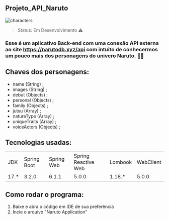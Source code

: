 ## Projeto_API_Naruto

![characters](https://github.com/JPTR2189/Projeto_API_Naruto/assets/80178978/381606a3-bd70-4daf-b25c-8d38bd7d9249)


> Status: Em Desenvolvimento  ⚠️

### Esse é um aplicativo Back-end com uma conexão API externa ao site https://narutodb.xyz/api com intuito de conhecermos um pouco mais dos personagens do univero Naruto. 🐱‍👤

## Chaves dos personagens:
+ name (String) ; 
+ images (String) ; 
+ debut (Objects) ;
+ personal (Objects) ;
+ family (Objects) ;
+ jutsu (Array) ;
+ natureType (Array) ;
+ uniqueTraits (Array) ;
+ voiceActors (Objects) ;

## Tecnologias usadas:

<table>
  <tr>    
    <td>JDK</td>
    <td>Spring Boot</td>
    <td>Spring Web</td>
    <td>Spring Reactive Web</td>
    <td>Lombook</td>
    <td>WebClient</td>  
  </tr>
      

  <tr>
    <td>17.*</td>
    <td>3.2.0</td>
    <td>6.1.1</td>
    <td>5.0.0</td>        
    <td>1.18.*</td>     
    <td>5.0.0</td>
  </tr>
</table>

## Como rodar o programa:
1) Baixe e abra o código em IDE de sua preferência
2) Incie o arquivo "Naruto Application"
